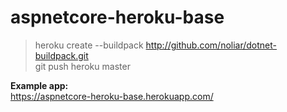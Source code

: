# aspnetcore-heroku-base

> heroku create --buildpack http://github.com/noliar/dotnet-buildpack.git  
> git push heroku master  

**Example app:**  
https://aspnetcore-heroku-base.herokuapp.com/
